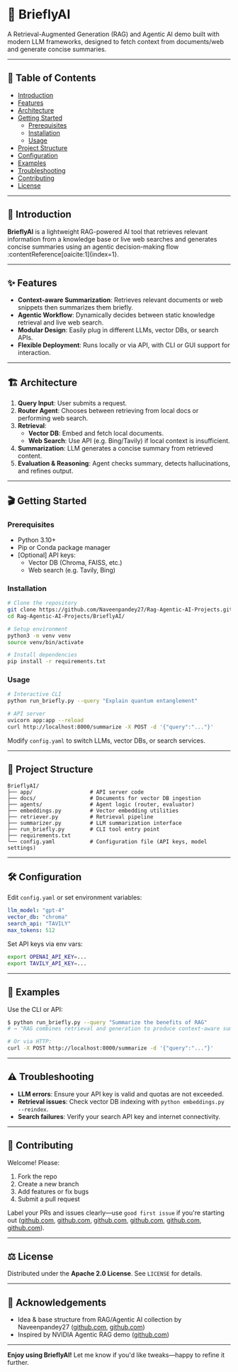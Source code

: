 
# 🧠 BrieflyAI

A Retrieval-Augmented Generation (RAG) and Agentic AI demo built with modern LLM frameworks, designed to fetch context from documents/web and generate concise summaries.

---

## 🚀 Table of Contents
- [Introduction](#introduction)  
- [Features](#features)  
- [Architecture](#architecture)  
- [Getting Started](#getting-started)  
  - [Prerequisites](#prerequisites)  
  - [Installation](#installation)  
  - [Usage](#usage)  
- [Project Structure](#project-structure)  
- [Configuration](#configuration)  
- [Examples](#examples)  
- [Troubleshooting](#troubleshooting)  
- [Contributing](#contributing)  
- [License](#license)

---

## 🎯 Introduction

**BrieflyAI** is a lightweight RAG-powered AI tool that retrieves relevant information from a knowledge base or live web searches and generates concise summaries using an agentic decision-making flow :contentReference[oaicite:1]{index=1}.

---

## ✨ Features
- **Context-aware Summarization**: Retrieves relevant documents or web snippets then summarizes them briefly.
- **Agentic Workflow**: Dynamically decides between static knowledge retrieval and live web search.
- **Modular Design**: Easily plug in different LLMs, vector DBs, or search APIs.
- **Flexible Deployment**: Runs locally or via API, with CLI or GUI support for interaction.

---

## 🏗️ Architecture

1. **Query Input**: User submits a request.
2. **Router Agent**: Chooses between retrieving from local docs or performing web search.
3. **Retrieval**:
   - **Vector DB**: Embed and fetch local documents.
   - **Web Search**: Use API (e.g. Bing/Tavily) if local context is insufficient.
4. **Summarization**: LLM generates a concise summary from retrieved content.
5. **Evaluation & Reasoning**: Agent checks summary, detects hallucinations, and refines output.

---

## 🎬 Getting Started

### Prerequisites
- Python 3.10+  
- Pip or Conda package manager  
- [Optional] API keys:
  - Vector DB (Chroma, FAISS, etc.)
  - Web search (e.g. Tavily, Bing)

### Installation

```bash
# Clone the repository
git clone https://github.com/Naveenpandey27/Rag-Agentic-AI-Projects.git
cd Rag-Agentic-AI-Projects/BrieflyAI/

# Setup environment
python3 -m venv venv
source venv/bin/activate

# Install dependencies
pip install -r requirements.txt
````

### Usage

```bash
# Interactive CLI
python run_briefly.py --query "Explain quantum entanglement"

# API server
uvicorn app:app --reload
curl http://localhost:8000/summarize -X POST -d '{"query":"..."}'
```

Modify `config.yaml` to switch LLMs, vector DBs, or search services.

---

## 📁 Project Structure

```
BrieflyAI/
├── app/                  # API server code
├── docs/                 # Documents for vector DB ingestion
├── agents/               # Agent logic (router, evaluator)
├── embeddings.py         # Vector embedding utilities
├── retriever.py          # Retrieval pipeline
├── summarizer.py         # LLM summarization interface
├── run_briefly.py        # CLI tool entry point
├── requirements.txt
└── config.yaml           # Configuration file (API keys, model settings)
```

---

## 🛠️ Configuration

Edit `config.yaml` or set environment variables:

```yaml
llm_model: "gpt-4"
vector_db: "chroma"
search_api: "TAVILY"
max_tokens: 512
```

Set API keys via env vars:

```bash
export OPENAI_API_KEY=...
export TAVILY_API_KEY=...
```

---

## 🧪 Examples

Use the CLI or API:

```bash
$ python run_briefly.py --query "Summarize the benefits of RAG"
# → "RAG combines retrieval and generation to produce context-aware summaries..."

# Or via HTTP:
curl -X POST http://localhost:8000/summarize -d '{"query":"..."}'
```

---

## ⚠️ Troubleshooting

* **LLM errors**: Ensure your API key is valid and quotas are not exceeded.
* **Retrieval issues**: Check vector DB indexing with `python embeddings.py --reindex`.
* **Search failures**: Verify your search API key and internet connectivity.

---

## 🤝 Contributing

Welcome! Please:

1. Fork the repo
2. Create a new branch
3. Add features or fix bugs
4. Submit a pull request

Label your PRs and issues clearly—use `good first issue` if you're starting out ([github.com][1], [github.com][2], [github.com][3], [github.com][4], [github.com][5], [github.com][6]).

---

## ⚖️ License

Distributed under the **Apache 2.0 License**. See `LICENSE` for details.

---

## 🙌 Acknowledgements

* Idea & base structure from RAG/Agentic AI collection by Naveenpandey27 ([github.com][3], [github.com][5])
* Inspired by NVIDIA Agentic RAG demo ([github.com][3])

---

**Enjoy using BrieflyAI!** Let me know if you'd like tweaks—happy to refine it further.

[1]: https://github.com/athina-ai/rag-cookbooks/blob/main/agentic_rag_techniques/basic_agentic_rag.ipynb?utm_source=chatgpt.com "rag-cookbooks/agentic_rag_techniques/basic_agentic_rag.ipynb ... - GitHub"
[2]: https://github.com/topics/retrieval-augmented-generation?utm_source=chatgpt.com "retrieval-augmented-generation · GitHub Topics · GitHub"
[3]: https://github.com/NVIDIA/workbench-example-agentic-rag?utm_source=chatgpt.com "NVIDIA/workbench-example-agentic-rag - GitHub"
[4]: https://github.com/AndrewNgo-ini/agentic_rag?utm_source=chatgpt.com "GitHub - AndrewNgo-ini/agentic_rag: A fully custom chatbot built with ..."
[5]: https://github.com/Naveenpandey27/Rag-Agentic-AI-Projects/labels?utm_source=chatgpt.com "Naveenpandey27/Rag-Agentic-AI-Projects - GitHub"
[6]: https://github.com/abdulsaboorbasit/Agentic-AI-Projects?utm_source=chatgpt.com "abdulsaboorbasit/Agentic-AI-Projects - GitHub"
